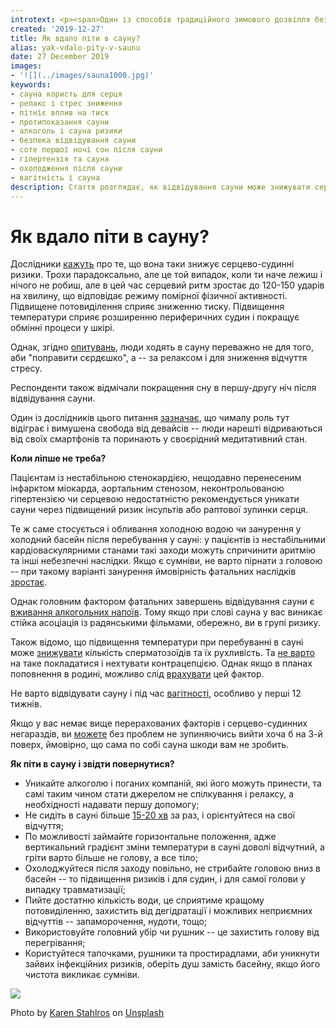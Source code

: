 ```yaml
---
introtext: <p><span>Один із способів традиційного зимового дозвілля безумовно є похід в сауну. Зігрітися, розслабитися чи поспілкуватися – цілі можуть бути різні. Однак позитивний вплив на судини, гладенька посвіжіла шкіра і гарний сон вам буде гарантовано. Якщо не робити дурниць.</span></p>
created: '2019-12-27'
title: Як вдало піти в сауну?
alias: yak-vdalo-pity-v-saunu
date: 27 December 2019
images:
- '![](../images/sauna1000.jpg)'
keywords:
- сауна користь для серця
- релакс і стрес зниження
- пітніє вплив на тиск
- протипоказання сауни
- алкоголь і сауна ризики
- безпека відвідування сауни
- соте першої ночі сон після сауни
- гіпертензія та сауна
- охолодження після сауни
- вагітність і сауна
description: Стаття розглядає, як відвідування сауни може знижувати серцево-судинні ризики та покращувати сон, а також обговорює протипоказання, ризики та правила безпеки під час сауни.
---
```


# Як вдало піти в сауну?

Дослідники [кажуть](https://www.sciencedirect.com/science/article/abs/pii/S0033062019300763?via%3Dihub) про те, що вона таки знижує серцево-судинні ризики. Трохи парадоксально, але це той випадок, коли ти наче лежиш і нічого не робиш, але в цей час серцевий ритм зростає до 120-150 ударів на хвилину, що відповідає режиму помірної фізичної активності. Підвищене потовиділення сприяє зниженню тиску. Підвищення температури сприяє розширенню периферичних судин і покращує обмінні процеси у шкірі.

Однак, згідно [опитувань](https://www.sciencedirect.com/science/article/abs/pii/S0965229919300998?via%3Dihub), люди ходять в сауну переважно не для того, аби "поправити сєрдєшко", а -- за релаксом і для зниження відчуття стресу.

Респонденти також відмічали покращення сну в першу-другу ніч після відвідування сауни.

Один із дослідників цього питання [зазначає](https://www.webmd.com/heart/news/20180116/sauna-may-be-as-good-as-exercise-for-the-heart#1), що чималу роль тут відіграє і вимушена свобода від девайсів -- люди нарешті відриваються від своїх смартфонів та поринають у своєрідний медитативний стан.

**Коли ліпше не треба?**

Пацієнтам із нестабільною стенокардією, нещодавно перенесеним інфарктом міокарда, аортальним стенозом, неконтрольованою гіпертензією чи серцевою недостатністю рекомендується уникати сауни через підвищений ризик інсультів або раптової зупинки серця.

Те ж саме стосується і обливання холодною водою чи занурення у холодний басейн після перебування у сауні: у пацієнтів із нестабільними кардіоваскулярними станами такі заходи можуть спричинити аритмію та інші небезпечні наслідки. Якщо є сумніви, не варто пірнати з головою -- при такому варіанті занурення ймовірність фатальних наслідків [зростає](https://www.ncbi.nlm.nih.gov/pubmed/31102597).

Однак головним фактором фатальних завершень відвідування сауни є [вживання алкогольних напоїв](https://www.ncbi.nlm.nih.gov/pubmed/29926439). Тому якщо при слові сауна у вас виникає стійка асоціація із радянськими фільмами, обережно, ви в групі ризику.

Також відомо, що підвищення температури при перебуванні в сауні може [знижувати](https://www.ncbi.nlm.nih.gov/pubmed/23411620) кількість сперматозоїдів та їх рухливість. Та [не варто](https://www.health.harvard.edu/staying-healthy/saunas-and-your-health) на таке покладатися і нехтувати контрацепцією. Однак якщо в планах поповнення в родині, можливо слід [врахувати](https://www.ncbi.nlm.nih.gov/pubmed/29731401) цей фактор.

Не варто відвідувати сауну і під час [вагітності](https://www.nhs.uk/common-health-questions/pregnancy/is-it-safe-to-use-a-sauna-or-jacuzzi-if-i-am-pregnant/), особливо у перші 12 тижнів.

Якщо у вас немає вище перерахованих факторів і серцево-судинних негараздів, ви [можете](https://www.health.harvard.edu/staying-healthy/saunas-and-your-health) без проблем не зупиняючись вийти хоча б на 3-й поверх, ймовірно, що сама по собі сауна шкоди вам не зробить.

**Як піти в сауну і звідти повернутися?**

* Уникайте алкоголю і поганих компаній, які його можуть принести, та самі таким чином стати джерелом не спілкування і релаксу, а необхідності надавати першу допомогу;
* Не сидіть в сауні більше [15-20 хв](https://www.health.harvard.edu/staying-healthy/saunas-and-your-health) за раз, і орієнтуйтеся на свої відчуття;
* По можливості займайте горизонтальне положення, адже вертикальний градієнт зміни температури в сауні доволі відчутний, а гріти варто більше не голову, а все тіло;
* Охолоджуйтеся після заходу повільно, не стрибайте головою вниз в басейн -- то підвищення ризиків і для судин, і для самої голови у випадку травматизації;
* Пийте достатню кількість води, це сприятиме кращому потовиділенню, захистить від дегідратації і можливих неприємних відчуттів -- запаморочення, нудоти, тощо;
* Використовуйте головний убір чи рушник -- це захистить голову від перегрівання;
* Користуйтеся тапочками, рушники та простирадлами, аби уникнути зайвих інфекційних ризиків, оберіть душ замість басейну, якщо його чистота викликає сумніви.

![](../images/sauna1000.jpg)

Photo by [Karen Stahlros](https://unsplash.com/@karensphotoart?utm_source=unsplash&utm_medium=referral&utm_content=creditCopyText) on [Unsplash](https://unsplash.com/s/photos/sauna?utm_source=unsplash&utm_medium=referral&utm_content=creditCopyText)
